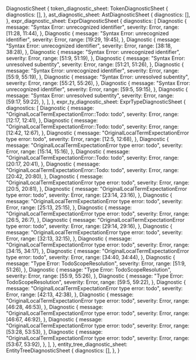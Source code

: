 DiagnosticSheet {
    token_diagnostic_sheet: TokenDiagnosticSheet {
        diagnostics: [],
    },
    ast_diagnostic_sheet: AstDiagnosticSheet {
        diagnostics: [],
    },
    expr_diagnostic_sheet: ExprDiagnosticSheet {
        diagnostics: [
            Diagnostic {
                message: "Syntax Error: unrecognized identifier",
                severity: Error,
                range: [11:28, 11:44),
            },
            Diagnostic {
                message: "Syntax Error: unrecognized identifier",
                severity: Error,
                range: [19:29, 19:45),
            },
            Diagnostic {
                message: "Syntax Error: unrecognized identifier",
                severity: Error,
                range: [38:18, 38:28),
            },
            Diagnostic {
                message: "Syntax Error: unrecognized identifier",
                severity: Error,
                range: [51:9, 51:19),
            },
            Diagnostic {
                message: "Syntax Error: unresolved subentity",
                severity: Error,
                range: [51:21, 51:26),
            },
            Diagnostic {
                message: "Syntax Error: unrecognized identifier",
                severity: Error,
                range: [55:9, 55:19),
            },
            Diagnostic {
                message: "Syntax Error: unresolved subentity",
                severity: Error,
                range: [55:21, 55:26),
            },
            Diagnostic {
                message: "Syntax Error: unrecognized identifier",
                severity: Error,
                range: [59:5, 59:15),
            },
            Diagnostic {
                message: "Syntax Error: unresolved subentity",
                severity: Error,
                range: [59:17, 59:22),
            },
        ],
    },
    expr_ty_diagnostic_sheet: ExprTypeDiagnosticSheet {
        diagnostics: [
            Diagnostic {
                message: "OriginalLocalTermExpectationError::Todo: todo",
                severity: Error,
                range: [12:17, 12:41),
            },
            Diagnostic {
                message: "OriginalLocalTermExpectationError::Todo: todo",
                severity: Error,
                range: [12:42, 12:67),
            },
            Diagnostic {
                message: "OriginalLocalTermExpectationError type error: todo",
                severity: Error,
                range: [12:5, 12:68),
            },
            Diagnostic {
                message: "OriginalLocalTermExpectationError type error: todo",
                severity: Error,
                range: [15:14, 15:16),
            },
            Diagnostic {
                message: "OriginalLocalTermExpectationError::Todo: todo",
                severity: Error,
                range: [20:17, 20:41),
            },
            Diagnostic {
                message: "OriginalLocalTermExpectationError::Todo: todo",
                severity: Error,
                range: [20:42, 20:80),
            },
            Diagnostic {
                message: "OriginalLocalTermExpectationError type error: todo",
                severity: Error,
                range: [20:5, 20:81),
            },
            Diagnostic {
                message: "OriginalLocalTermExpectationError type error: todo",
                severity: Error,
                range: [23:14, 23:16),
            },
            Diagnostic {
                message: "OriginalLocalTermExpectationError type error: todo",
                severity: Error,
                range: [25:13, 25:15),
            },
            Diagnostic {
                message: "OriginalLocalTermExpectationError type error: todo",
                severity: Error,
                range: [26:5, 26:7),
            },
            Diagnostic {
                message: "OriginalLocalTermExpectationError type error: todo",
                severity: Error,
                range: [29:14, 29:16),
            },
            Diagnostic {
                message: "OriginalLocalTermExpectationError type error: todo",
                severity: Error,
                range: [32:13, 32:15),
            },
            Diagnostic {
                message: "OriginalLocalTermExpectationError type error: todo",
                severity: Error,
                range: [34:15, 34:17),
            },
            Diagnostic {
                message: "OriginalLocalTermExpectationError type error: todo",
                severity: Error,
                range: [34:40, 34:44),
            },
            Diagnostic {
                message: "Type Error: TodoScopeResolution",
                severity: Error,
                range: [51:9, 51:26),
            },
            Diagnostic {
                message: "Type Error: TodoScopeResolution",
                severity: Error,
                range: [55:9, 55:26),
            },
            Diagnostic {
                message: "Type Error: TodoScopeResolution",
                severity: Error,
                range: [59:5, 59:22),
            },
            Diagnostic {
                message: "OriginalLocalTermExpectationError type error: todo",
                severity: Error,
                range: [42:13, 42:38),
            },
            Diagnostic {
                message: "OriginalLocalTermExpectationError type error: todo",
                severity: Error,
                range: [46:28, 46:53),
            },
            Diagnostic {
                message: "OriginalLocalTermExpectationError type error: todo",
                severity: Error,
                range: [46:67, 46:92),
            },
            Diagnostic {
                message: "OriginalLocalTermExpectationError type error: todo",
                severity: Error,
                range: [53:28, 53:53),
            },
            Diagnostic {
                message: "OriginalLocalTermExpectationError type error: todo",
                severity: Error,
                range: [53:67, 53:92),
            },
        ],
    },
    entity_tree_diagnostic_sheet: EntityTreeDiagnosticSheet {
        diagnostics: [],
    },
}